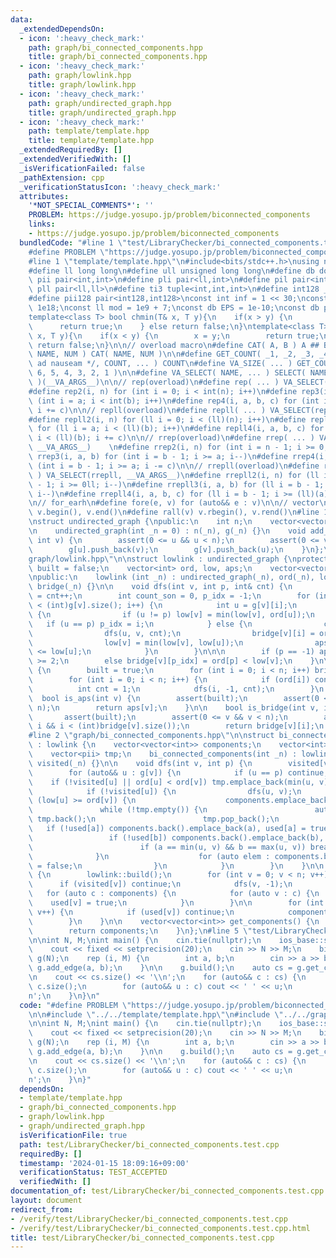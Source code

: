 ```yaml
---
data:
  _extendedDependsOn:
  - icon: ':heavy_check_mark:'
    path: graph/bi_connected_components.hpp
    title: graph/bi_connected_components.hpp
  - icon: ':heavy_check_mark:'
    path: graph/lowlink.hpp
    title: graph/lowlink.hpp
  - icon: ':heavy_check_mark:'
    path: graph/undirected_graph.hpp
    title: graph/undirected_graph.hpp
  - icon: ':heavy_check_mark:'
    path: template/template.hpp
    title: template/template.hpp
  _extendedRequiredBy: []
  _extendedVerifiedWith: []
  _isVerificationFailed: false
  _pathExtension: cpp
  _verificationStatusIcon: ':heavy_check_mark:'
  attributes:
    '*NOT_SPECIAL_COMMENTS*': ''
    PROBLEM: https://judge.yosupo.jp/problem/biconnected_components
    links:
    - https://judge.yosupo.jp/problem/biconnected_components
  bundledCode: "#line 1 \"test/LibraryChecker/bi_connected_components.test.cpp\"\n\
    #define PROBLEM \"https://judge.yosupo.jp/problem/biconnected_components\"\n\n\
    #line 1 \"template/template.hpp\"\n#include<bits/stdc++.h>\nusing namespace std;\n\
    #define ll long long\n#define ull unsigned long long\n#define db double\n#define\
    \ pii pair<int,int>\n#define pli pair<ll,int>\n#define pil pair<int,ll>\n#define\
    \ pll pair<ll,ll>\n#define ti3 tuple<int,int,int>\n#define int128 __int128_t\n\
    #define pii128 pair<int128,int128>\nconst int inf = 1 << 30;\nconst ll linf =\
    \ 1e18;\nconst ll mod = 1e9 + 7;\nconst db EPS = 1e-10;\nconst db pi = acos(-1);\n\
    template<class T> bool chmin(T& x, T y){\n    if(x > y) {\n        x = y;\n  \
    \      return true;\n    } else return false;\n}\ntemplate<class T> bool chmax(T&\
    \ x, T y){\n    if(x < y) {\n        x = y;\n        return true;\n    } else\
    \ return false;\n}\n\n// overload macro\n#define CAT( A, B ) A ## B\n#define SELECT(\
    \ NAME, NUM ) CAT( NAME, NUM )\n\n#define GET_COUNT( _1, _2, _3, _4, _5, _6 /*\
    \ ad nauseam */, COUNT, ... ) COUNT\n#define VA_SIZE( ... ) GET_COUNT( __VA_ARGS__,\
    \ 6, 5, 4, 3, 2, 1 )\n\n#define VA_SELECT( NAME, ... ) SELECT( NAME, VA_SIZE(__VA_ARGS__)\
    \ )(__VA_ARGS__)\n\n// rep(overload)\n#define rep( ... ) VA_SELECT(rep, __VA_ARGS__)\n\
    #define rep2(i, n) for (int i = 0; i < int(n); i++)\n#define rep3(i, a, b) for\
    \ (int i = a; i < int(b); i++)\n#define rep4(i, a, b, c) for (int i = a; i < int(b);\
    \ i += c)\n\n// repll(overload)\n#define repll( ... ) VA_SELECT(repll, __VA_ARGS__)\n\
    #define repll2(i, n) for (ll i = 0; i < (ll)(n); i++)\n#define repll3(i, a, b)\
    \ for (ll i = a; i < (ll)(b); i++)\n#define repll4(i, a, b, c) for (ll i = a;\
    \ i < (ll)(b); i += c)\n\n// rrep(overload)\n#define rrep( ... ) VA_SELECT(rrep,\
    \ __VA_ARGS__)    \n#define rrep2(i, n) for (int i = n - 1; i >= 0; i--)\n#define\
    \ rrep3(i, a, b) for (int i = b - 1; i >= a; i--)\n#define rrep4(i, a, b, c) for\
    \ (int i = b - 1; i >= a; i -= c)\n\n// rrepll(overload)\n#define rrepll( ...\
    \ ) VA_SELECT(rrepll, __VA_ARGS__)\n#define rrepll2(i, n) for (ll i = (ll)(n)\
    \ - 1; i >= 0ll; i--)\n#define rrepll3(i, a, b) for (ll i = b - 1; i >= (ll)(a);\
    \ i--)\n#define rrepll4(i, a, b, c) for (ll i = b - 1; i >= (ll)(a); i -= c)\n\
    \n// for_earh\n#define fore(e, v) for (auto&& e : v)\n\n// vector\n#define all(v)\
    \ v.begin(), v.end()\n#define rall(v) v.rbegin(), v.rend()\n#line 1 \"graph/undirected_graph.hpp\"\
    \nstruct undirected_graph {\npublic:\n    int n;\n    vector<vector<int>> g;\n\
    \n    undirected_graph(int _n = 0) : n(_n), g(_n) {}\n    void add_edge(int u,\
    \ int v) {\n        assert(0 <= u && u < n);\n        assert(0 <= v && v < n);\n\
    \        g[u].push_back(v);\n        g[v].push_back(u);\n    }\n};\n#line 2 \"\
    graph/lowlink.hpp\"\n\nstruct lowlink : undirected_graph {\nprotected:\n    bool\
    \ built = false;\n    vector<int> ord, low, aps;\n    vector<vector<int>> bridge;\n\
    \npublic:\n    lowlink (int _n) : undirected_graph(_n), ord(_n), low(_n), aps(_n),\
    \ bridge(_n) {}\n\n    void dfs(int v, int p, int& cnt) {\n        ord[v] = low[v]\
    \ = cnt++;\n        int count_son = 0, p_idx = -1;\n        for (int i = 0; i\
    \ < (int)g[v].size(); i++) {\n            int u = g[v][i];\n            if (ord[u])\
    \ {\n                if (u != p) low[v] = min(low[v], ord[u]);\n             \
    \   if (u == p) p_idx = i;\n            } else {\n                count_son++;\n\
    \                dfs(u, v, cnt);\n                bridge[v][i] = ord[v] < low[u];\n\
    \                low[v] = min(low[v], low[u]);\n                aps[v] |= ord[v]\
    \ <= low[u];\n            }\n        }\n\n\n        if (p == -1) aps[v] = count_son\
    \ >= 2;\n        else bridge[v][p_idx] = ord[p] < low[v];\n    }\n\n    void build()\
    \ {\n        built = true;\n        for (int i = 0; i < n; i++) bridge[i].resize(g[i].size());\n\
    \        for (int i = 0; i < n; i++) {\n            if (ord[i]) continue;\n  \
    \          int cnt = 1;\n            dfs(i, -1, cnt);\n        }\n    }\n\n  \
    \  bool is_aps(int v) {\n        assert(built);\n        assert(0 <= v && v <\
    \ n);\n        return aps[v];\n    }\n\n    bool is_bridge(int v, int i) {\n \
    \       assert(built);\n        assert(0 <= v && v < n);\n        assert(0 <=\
    \ i && i < (int)bridge[v].size());\n        return bridge[v][i];\n    }\n};\n\
    #line 2 \"graph/bi_connected_components.hpp\"\n\nstruct bi_connected_components\
    \ : lowlink {\n    vector<vector<int>> components;\n    vector<int> used, visited;\n\
    \    vector<pii> tmp;\n    bi_connected_components(int _n) : lowlink(_n), used(_n),\
    \ visited(_n) {}\n\n    void dfs(int v, int p) {\n        visited[v] = true;\n\
    \        for (auto&& u : g[v]) {\n            if (u == p) continue;\n        \
    \    if (!visited[u] || ord[u] < ord[v]) tmp.emplace_back(min(u, v), max(u, v));\n\
    \            if (!visited[u]) {\n                dfs(u, v);\n                if\
    \ (low[u] >= ord[v]) {\n                    components.emplace_back();\n     \
    \               while (!tmp.empty()) {\n                        auto [a, b] =\
    \ tmp.back();\n                        tmp.pop_back();\n                     \
    \   if (!used[a]) components.back().emplace_back(a), used[a] = true;\n       \
    \                 if (!used[b]) components.back().emplace_back(b), used[b] = true;\n\
    \                        if (a == min(u, v) && b == max(u, v)) break;\n      \
    \              }\n                    for (auto elem : components.back()) used[elem]\
    \ = false;\n                }\n            }\n        }\n    }\n\n    void build()\
    \ {\n        lowlink::build();\n        for (int v = 0; v < n; v++) {\n      \
    \      if (visited[v]) continue;\n            dfs(v, -1);\n        }\n\n     \
    \   for (auto c : components) {\n            for (auto v : c) {\n            \
    \    used[v] = true;\n            }\n        }\n\n        for (int v = 0; v< n;\
    \ v++) {\n            if (used[v]) continue;\n            components.push_back({v});\n\
    \        }\n    }\n\n    vector<vector<int>> get_components() {\n        assert(built);\n\
    \        return components;\n    }\n};\n#line 5 \"test/LibraryChecker/bi_connected_components.test.cpp\"\
    \n\nint N, M;\nint main() {\n    cin.tie(nullptr);\n    ios_base::sync_with_stdio(false);\n\
    \    cout << fixed << setprecision(20);\n    cin >> N >> M;\n    bi_connected_components\
    \ g(N);\n    rep (i, M) {\n        int a, b;\n        cin >> a >> b;\n       \
    \ g.add_edge(a, b);\n    }\n\n    g.build();\n    auto cs = g.get_components();\n\
    \n    cout << cs.size() << '\\n';\n    for (auto&& c : cs) {\n        cout <<\
    \ c.size();\n        for (auto&& u : c) cout << ' ' << u;\n        cout << '\\\
    n';\n    }\n}\n"
  code: "#define PROBLEM \"https://judge.yosupo.jp/problem/biconnected_components\"\
    \n\n#include \"../../template/template.hpp\"\n#include \"../../graph/bi_connected_components.hpp\"\
    \n\nint N, M;\nint main() {\n    cin.tie(nullptr);\n    ios_base::sync_with_stdio(false);\n\
    \    cout << fixed << setprecision(20);\n    cin >> N >> M;\n    bi_connected_components\
    \ g(N);\n    rep (i, M) {\n        int a, b;\n        cin >> a >> b;\n       \
    \ g.add_edge(a, b);\n    }\n\n    g.build();\n    auto cs = g.get_components();\n\
    \n    cout << cs.size() << '\\n';\n    for (auto&& c : cs) {\n        cout <<\
    \ c.size();\n        for (auto&& u : c) cout << ' ' << u;\n        cout << '\\\
    n';\n    }\n}"
  dependsOn:
  - template/template.hpp
  - graph/bi_connected_components.hpp
  - graph/lowlink.hpp
  - graph/undirected_graph.hpp
  isVerificationFile: true
  path: test/LibraryChecker/bi_connected_components.test.cpp
  requiredBy: []
  timestamp: '2024-01-15 18:09:16+09:00'
  verificationStatus: TEST_ACCEPTED
  verifiedWith: []
documentation_of: test/LibraryChecker/bi_connected_components.test.cpp
layout: document
redirect_from:
- /verify/test/LibraryChecker/bi_connected_components.test.cpp
- /verify/test/LibraryChecker/bi_connected_components.test.cpp.html
title: test/LibraryChecker/bi_connected_components.test.cpp
---
```

